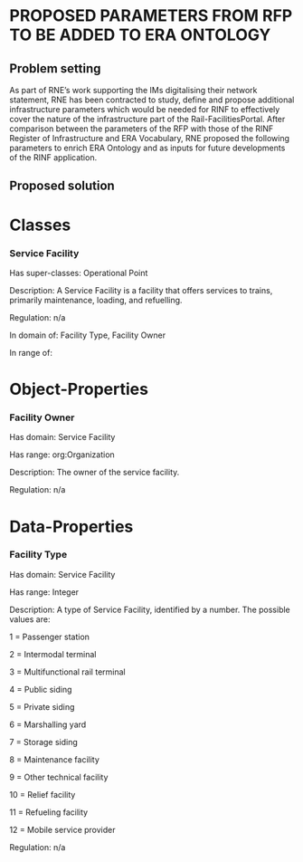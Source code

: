 # PROPOSED PARAMETERS FROM RFP TO BE ADDED TO ERA ONTOLOGY
## Problem setting

As part of RNE’s work supporting the IMs digitalising their network statement, RNE has been
contracted to study, define and propose additional infrastructure parameters which would be
needed for RINF to effectively cover the nature of the infrastructure part of the Rail-FacilitiesPortal. After comparison between the parameters of the RFP with those of the RINF Register of
Infrastructure and ERA Vocabulary, RNE proposed the following parameters to enrich ERA Ontology and as inputs for future developments of the RINF application.

## Proposed solution
# Classes
### Service Facility

Has super-classes: Operational Point

Description: A Service Facility is a facility that offers services to trains, primarily maintenance, loading, and refuelling.

Regulation: n/a

In domain of: Facility Type, Facility Owner

In range of:

# Object-Properties
### Facility Owner

Has domain: Service Facility

Has range: org:Organization

Description: The owner of the service facility.

Regulation: n/a

# Data-Properties
### Facility Type

Has domain: Service Facility

Has range: Integer

Description: A type of Service Facility, identified by a number. The possible values are:

1 = Passenger station

2 = Intermodal terminal

3 = Multifunctional rail terminal

4 = Public siding

5 = Private siding

6 = Marshalling yard

7 = Storage siding

8 = Maintenance facility

9 = Other technical facility

10 = Relief facility

11 = Refueling facility

12 = Mobile service provider

Regulation: n/a
